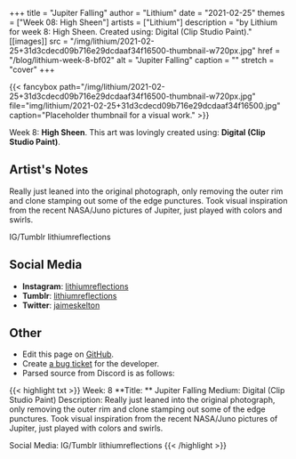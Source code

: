 +++
title =       "Jupiter Falling"
author =      "Lithium"
date =        "2021-02-25"
themes =      ["Week 08: High Sheen"]
artists =     ["Lithium"]
description = "by Lithium for week 8: High Sheen. Created using: Digital (Clip Studio Paint)."
[[images]]
      src = "/img/lithium/2021-02-25+31d3cdecd09b716e29dcdaaf34f16500-thumbnail-w720px.jpg"
      href = "/blog/lithium-week-8-bf02"
      alt = "Jupiter Falling"
      caption = ""
      stretch = "cover"
+++


{{< fancybox path="/img/lithium/2021-02-25+31d3cdecd09b716e29dcdaaf34f16500-thumbnail-w720px.jpg" file="img/lithium/2021-02-25+31d3cdecd09b716e29dcdaaf34f16500.jpg" caption="Placeholder thumbnail for a visual work." >}}


Week 8: **High Sheen**. This art was lovingly created using: **Digital (Clip Studio Paint)**.

## Artist's Notes

Really just leaned into the original photograph, only removing the outer rim and clone stamping out some of the edge punctures. Took visual inspiration from the recent NASA/Juno pictures of Jupiter, just played with colors and swirls.

IG/Tumblr lithiumreflections

## Social Media

- **Instagram**: <a href='https://instagram.com/lithiumreflections' target='_blank'>lithiumreflections</a>
- **Tumblr**: <a href='https://lithiumreflections.tumblr.com' target='_blank'>lithiumreflections</a>
- **Twitter**: <a href='https://twitter.com/jaimeskelton' target='_blank'>jaimeskelton</a>

## Other

- Edit this page on [GitHub](https://github.com/teaminkling/web-refresh/edit/main/content/blog/lithium-week-8-bf02.md).
- Create [a bug ticket](https://github.com/teaminkling/web-refresh/issues/new?assignees=&labels=bug&template=problem-report.md&title=) for the developer.
- Parsed source from Discord is as follows:

{{< highlight txt >}}
Week: 8
**Title:  ** Jupiter Falling
Medium: Digital (Clip Studio Paint)
Description: Really just leaned into the original photograph, only removing the outer rim and clone stamping out some of the edge punctures. Took visual inspiration from the recent NASA/Juno pictures of Jupiter, just played with colors and swirls.

Social Media: IG/Tumblr lithiumreflections
{{< /highlight >}}